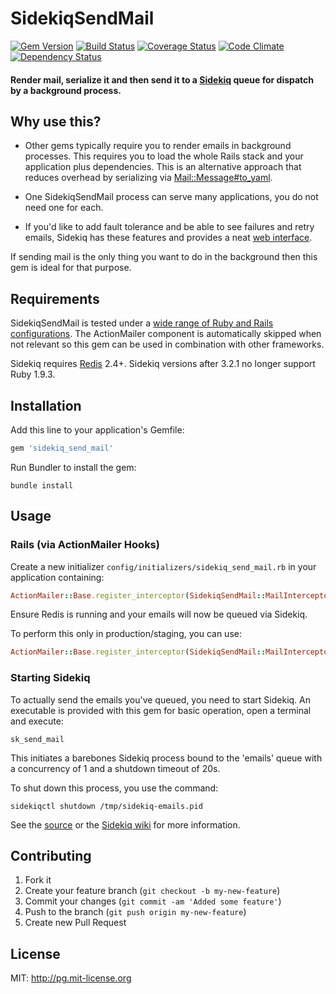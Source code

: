 # SidekiqSendMail

[![Gem Version](https://badge.fury.io/rb/sidekiq_send_mail.svg)](http://badge.fury.io/rb/sidekiq_send_mail)
[![Build Status](https://travis-ci.org/pgeraghty/sidekiq_send_mail.svg?branch=master)](https://travis-ci.org/pgeraghty/sidekiq_send_mail)
[![Coverage Status](https://img.shields.io/coveralls/pgeraghty/sidekiq_send_mail.svg)](https://coveralls.io/r/pgeraghty/sidekiq_send_mail?branch=master)
[![Code Climate](https://codeclimate.com/github/pgeraghty/sidekiq_send_mail.png)](https://codeclimate.com/github/pgeraghty/sidekiq_send_mail)
[![Dependency Status](https://gemnasium.com/pgeraghty/sidekiq_send_mail.svg)](https://gemnasium.com/pgeraghty/sidekiq_send_mail)

#### Render mail, serialize it and then send it to a [Sidekiq](http://sidekiq.org/) queue for dispatch by a background process.

## Why use this?
* Other gems typically require you to render emails in background processes. This requires you to load the whole Rails 
  stack and your application plus dependencies. This is an alternative approach that reduces overhead by 
  serializing via [Mail::Message#to_yaml](https://github.com/mikel/mail/blob/master/lib/mail/message.rb#L1828).

* One SidekiqSendMail process can serve many applications, you do not need one for each.

* If you'd like to add fault tolerance and be able to see failures and retry emails, Sidekiq has these features and 
  provides a neat [web interface](https://github.com/mperham/sidekiq/wiki/Monitoring).

If sending mail is the only thing you want to do in the background then this gem is ideal for that purpose. 

## Requirements
SidekiqSendMail is tested under a [wide range of Ruby and Rails configurations](https://travis-ci.org/pgeraghty/sidekiq_send_mail).
The ActionMailer component is automatically skipped when not relevant so this gem can be 
used in combination with other frameworks.

Sidekiq requires [Redis](http://redis.io/) 2.4+.
Sidekiq versions after 3.2.1 no longer support Ruby 1.9.3.

## Installation

Add this line to your application's Gemfile:
```ruby   
gem 'sidekiq_send_mail'
```
    
Run Bundler to install the gem:
```shell   
bundle install
```

## Usage
### Rails (via ActionMailer Hooks)
Create a new initializer `config/initializers/sidekiq_send_mail.rb`  in your application containing:

```ruby
ActionMailer::Base.register_interceptor(SidekiqSendMail::MailInterceptor)
```

Ensure Redis is running and your emails will now be queued via Sidekiq.

To perform this only in production/staging, you can use:

```ruby
ActionMailer::Base.register_interceptor(SidekiqSendMail::MailInterceptor) if %w(staging production).include?(Rails.env)
```

### Starting Sidekiq
To actually send the emails you've queued, you need to start Sidekiq. 
An executable is provided with this gem for basic operation, open a terminal and execute:

```shell  
sk_send_mail
```
    
This initiates a barebones Sidekiq process bound to the 'emails' queue with a concurrency of 1 and a shutdown timeout of 20s.

To shut down this process, you use the command:

```shell
sidekiqctl shutdown /tmp/sidekiq-emails.pid
```

See the [source](https://github.com/pgeraghty/sidekiq_send_mail/blob/master/bin/sk_send_mail) or the 
[Sidekiq wiki](https://github.com/mperham/sidekiq/wiki/Advanced-Options) for more information.

## Contributing

1. Fork it
2. Create your feature branch (`git checkout -b my-new-feature`)
3. Commit your changes (`git commit -am 'Added some feature'`)
4. Push to the branch (`git push origin my-new-feature`)
5. Create new Pull Request

## License

MIT: <http://pg.mit-license.org>